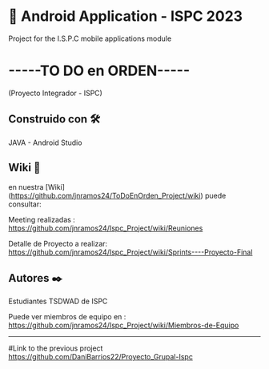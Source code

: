 # 📱 Android Application - ISPC 2023 

Project for the I.S.P.C mobile applications module


# -----TO DO en ORDEN-----
(Proyecto Integrador - ISPC)


## Construido con 🛠️
JAVA  -  Android Studio

## Wiki 📖
en nuestra [Wiki] (https://github.com/jnramos24/ToDoEnOrden_Project/wiki) puede consultar:

Meeting realizadas : https://github.com/jnramos24/Ispc_Project/wiki/Reuniones

Detalle de Proyecto a realizar: https://github.com/jnramos24/Ispc_Project/wiki/Sprints----Proyecto-Final

## Autores ✒️
Estudiantes TSDWAD de ISPC

Puede ver miembros de equipo en : https://github.com/jnramos24/Ispc_Project/wiki/Miembros-de-Equipo

-----------------------------------------------------------------------------------


#Link to the previous project
https://github.com/DaniBarrios22/Proyecto_Grupal-Ispc
